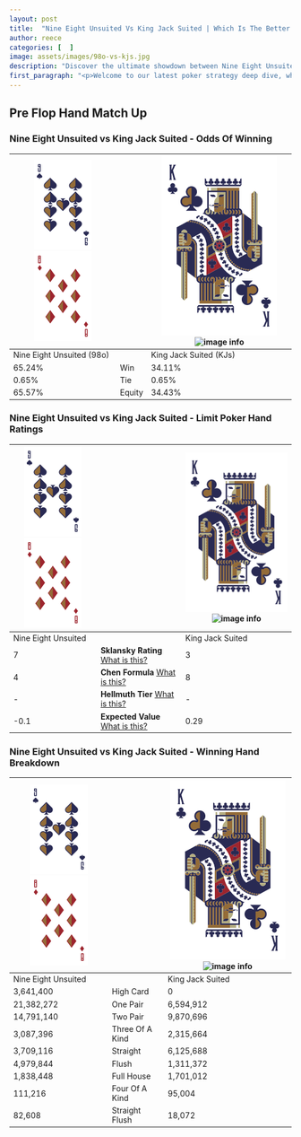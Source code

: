 ```yaml
---
layout: post
title:  "Nine Eight Unsuited Vs King Jack Suited | Which Is The Better Hand In Poker? A Complete Guide"
author: reece
categories: [  ]
image: assets/images/98o-vs-kjs.jpg
description: "Discover the ultimate showdown between Nine Eight Unsuited and King Jack Suited in poker! Uncover the odds, strategies, and scenarios where one hand triumphs over the other. Get ready to up your poker game with this thrilling analysis."
first_paragraph: "<p>Welcome to our latest poker strategy deep dive, where we're pitting two distinct hands against each other in a high-stakes showdown: Nine Eight Unsuited vs King Jack Suited.</p><p>In the dynamic world of poker, every decision counts, and knowing which hand holds the upper hand is key to your success at the table.</p><p>In this article, we'll dissect these two hands, explore the scenarios where one dominates the other, and equip you with the knowledge to make strategic choices that can tip the odds in your favor.</p><p>Get ready to unravel the intriguing dynamics of these poker hands and elevate your game to new heights.</p>"
---
```




[comment]: # (sp0)

## Pre Flop Hand Match Up

<div class="table hand-ratings" markdown="1"> 



### Nine Eight Unsuited vs King Jack Suited - Odds Of Winning


    
| ![image info](assets/images/hand1/9.png) ![image info](assets/images/hand1/8o.png) |  | ![image info](assets/images/hand2/K.png) ![image info](assets/images/hand2/Js.png) |
| -------- | -------- | -------- |
| Nine Eight Unsuited (98o) |  | King Jack Suited (KJs) |
| 65.24% | Win | 34.11% |
| 0.65% | Tie | 0.65% |
| 65.57% | Equity | 34.43% |




[comment]: # (sp1)



### Nine Eight Unsuited vs King Jack Suited - Limit Poker Hand Ratings


    
| ![image info](assets/images/hand1/9.png) ![image info](assets/images/hand1/8o.png) |  | ![image info](assets/images/hand2/K.png) ![image info](assets/images/hand2/Js.png) |
| -------- | -------- | -------- |
| Nine Eight Unsuited |  | King Jack Suited |
| 7 | **Sklansky Rating** [What is this?](/sklansky-rating-explained) | 3 |
| 4 | **Chen Formula** [What is this?](/chen-formula-explained) | 8 |
| - | **Hellmuth Tier** [What is this?](/Hellmuth-tier-explained) | - |
| -0.1 | **Expected Value** [What is this?](/expected-value-explained) | 0.29 |




[comment]: # (sp2)



### Nine Eight Unsuited vs King Jack Suited - Winning Hand Breakdown


    
| ![image info](assets/images/hand1/9.png) ![image info](assets/images/hand1/8o.png) |  | ![image info](assets/images/hand2/K.png) ![image info](assets/images/hand2/Js.png) |
| -------- | -------- | -------- |
| Nine Eight Unsuited |  | King Jack Suited |
| 3,641,400 | High Card | 0 |
| 21,382,272 | One Pair | 6,594,912 |
| 14,791,140 | Two Pair | 9,870,696 |
| 3,087,396 | Three Of A Kind | 2,315,664 |
| 3,709,116 | Straight | 6,125,688 |
| 4,979,844 | Flush | 1,311,372 |
| 1,838,448 | Full House | 1,701,012 |
| 111,216 | Four Of A Kind | 95,004 |
| 82,608 | Straight Flush | 18,072 |




[comment]: # (sp3)



</div>

[comment]: # (sp4)



[comment]: # (sp5)

